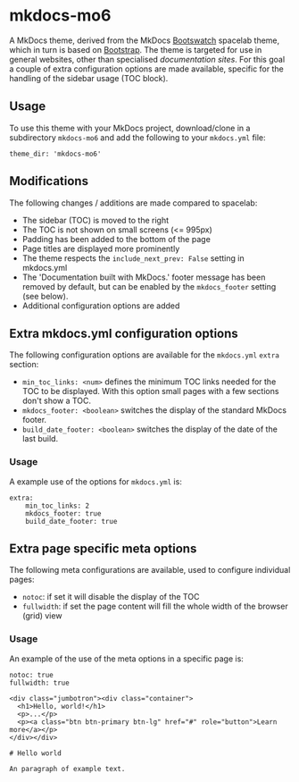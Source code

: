 # mkdocs-mo6

A MkDocs theme, derived from the MkDocs [Bootswatch](https://bootswatch.com/) spacelab theme, which in turn is based on [Bootstrap](http://getbootstrap.com/).
The theme is targeted for use in general websites, other than specialised *documentation sites*.
For this goal a couple of extra configuration options are made available, specific for the handling of the sidebar usage (TOC block).

## Usage

To use this theme with your MkDocs project, download/clone in a subdirectory `mkdocs-mo6` and add the following to your `mkdocs.yml` file:

	theme_dir: 'mkdocs-mo6'

## Modifications

The following changes / additions are made compared to spacelab:

- The sidebar (TOC) is moved to the right
- The TOC is not shown on small screens (<= 995px)
- Padding has been added to the bottom of the page
- Page titles are displayed more prominently
- The theme respects the `include_next_prev: False` setting in mkdocs.yml
- The 'Documentation built with MkDocs.' footer message has been removed by default, but can be enabled by the `mkdocs_footer` setting (see below).
- Additional configuration options are added

## Extra mkdocs.yml configuration options

The following configuration options are available for the `mkdocs.yml` `extra` section:

- `min_toc_links: <num>` defines the minimum TOC links needed for the TOC to be displayed. With this option small pages with a few sections don't show a TOC.
- `mkdocs_footer: <boolean>` switches the display of the standard MkDocs footer.
- `build_date_footer: <boolean>` switches the display of the date of the last build.

### Usage

A example use of the options for `mkdocs.yml` is:

```
extra:
    min_toc_links: 2
    mkdocs_footer: true
    build_date_footer: true
```

## Extra page specific meta options

The following meta configurations are available, used to configure individual pages:

- `notoc`: if set it will disable the display of the TOC
- `fullwidth`: if set the page content will fill the whole width of the browser (grid) view

### Usage

An example of the use of the meta options in a specific page is:

```
notoc: true
fullwidth: true

<div class="jumbotron"><div class="container">
  <h1>Hello, world!</h1>
  <p>...</p>
  <p><a class="btn btn-primary btn-lg" href="#" role="button">Learn more</a></p>
</div></div>

# Hello world

An paragraph of example text.
```

